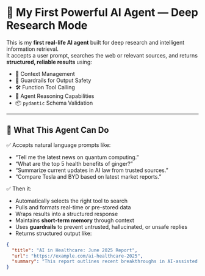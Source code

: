 # 🤖 My First Powerful AI Agent — Deep Research Mode

This is my **first real-life AI agent** built for deep research and intelligent information retrieval.  
It accepts a user prompt, searches the web or relevant sources, and returns **structured, reliable results** using:

- 🔄 Context Management  
- 🔐 Guardrails for Output Safety  
- 🛠️ Function Tool Calling  
- 🧠 Agent Reasoning Capabilities  
- 📦 `pydantic` Schema Validation

---

## 🧠 What This Agent Can Do

✅ Accepts natural language prompts like:
- “Tell me the latest news on quantum computing.”
- “What are the top 5 health benefits of ginger?”
- “Summarize current updates in AI law from trusted sources.”
- “Compare Tesla and BYD based on latest market reports.”

✅ Then it:
- Automatically selects the right tool to search
- Pulls and formats real-time or pre-stored data
- Wraps results into a structured response
- Maintains **short-term memory** through context
- Uses **guardrails** to prevent untrusted, hallucinated, or unsafe replies
- Returns structured output like:

```json
{
  "title": "AI in Healthcare: June 2025 Report",
  "url": "https://example.com/ai-healthcare-2025",
  "summary": "This report outlines recent breakthroughs in AI-assisted diagnostics, patient monitoring, and data analytics."
}
